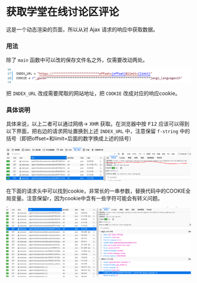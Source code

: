 
# 获取学堂在线讨论区评论

这是一个动态渲染的页面，所以从对 Ajax 请求的响应中获取数据。



### 用法

除了 `main`  函数中可以改的保存文件名之外，仅需要改动两处。

![1588490360925](https://github.com/Arcadia-1/Xiaohuoban_bot/blob/master/xuetang_comment_spider/pictures%20for%20readme/1.png)

把 `INDEX_URL` 改成需要爬取的网站地址，把 `COOKIE` 改成对应的响应cookie。



### 具体说明

具体来说，以上二者可以通过网络→ <kbd>XHR</kbd> 获取。在浏览器中按 <kbd>F12</kbd> 应该可以得到以下界面，把右边的请求网址置换到上述 `INDEX_URL` 中，注意保留 `f-string` 中的括号（即把offset=和limit=后面的数字换成上述的括号）

![1588490490590](https://github.com/Arcadia-1/Xiaohuoban_bot/blob/master/xuetang_comment_spider/pictures%20for%20readme/2.png)



在下面的请求头中可以找到cookie，非常长的一串参数，替换代码中的COOKIE全局变量。注意保留r，因为cookie中含有一些字符可能会有转义问题。

![1588490635152](https://github.com/Arcadia-1/Xiaohuoban_bot/blob/master/xuetang_comment_spider/pictures%20for%20readme/3.png)
